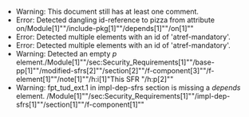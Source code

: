 * Warning: This document still has at least one comment.
* Error: Detected dangling id-reference to pizza from attribute
        on/Module[1]""/include-pkg[1]""/depends[1]""/on[1]""
* Error: Detected multiple elements with an id of 'atref-mandatory'.
* Error: Detected multiple elements with an id of 'atref-mandatory'.
* Warning: Detected an empty _p_ element./Module[1]""/sec:Security_Requirements[1]""/base-pp[1]""/modified-sfrs[2]""/section[2]""/f-component[3]""/f-element[1]""/note[1]""/h:i[1]"This SFR "/h:p[2]""
* Warning: fpt_tud_ext.1 in impl-dep-sfrs section is missing a _depends_ element. /Module[1]""/sec:Security_Requirements[1]""/impl-dep-sfrs[1]""/section[1]""/f-component[1]""
